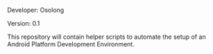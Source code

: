 Developer: Osolong

Version: 0.1

This repository will contain helper scripts to automate the setup of an Android Platform Development Environment.
